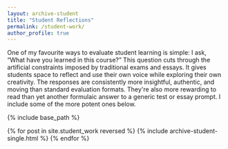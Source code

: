 ```yaml
---
layout: archive-student
title: "Student Reflections"
permalink: /student-work/
author_profile: true
---
```


One of my favourite ways to evaluate student learning is simple: I ask, “What have you learned in this course?” This question cuts through the artificial constraints imposed by traditional exams and essays. It gives students space to reflect and use their own voice while exploring their own creativity. The responses are consistently more insightful, authentic, and moving than standard evaluation formats. They're also more rewarding to read than yet another formulaic answer to a generic test or essay prompt. I include some of the more potent ones below.  


{% include base_path %}

{% for post in site.student_work reversed %}
  {% include archive-student-single.html %}
{% endfor %}
